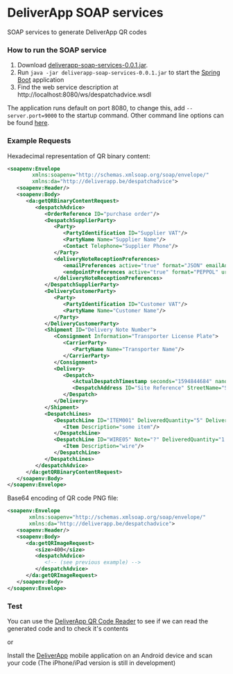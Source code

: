 # DeliverApp SOAP services
SOAP services to generate DeliverApp QR codes

### How to run the SOAP service

1. Download [deliverapp-soap-services-0.0.1.jar](artifacts/deliverapp-soap-services-0.0.1.jar).
2. Run `java -jar deliverapp-soap-services-0.0.1.jar` to start the [Spring Boot](https://docs.spring.io/spring-boot/docs/current/reference/html/index.html) application
3. Find the web service description at http://localhost:8080/ws/despatchadvice.wsdl

The application runs default on port 8080, to change this, add `--server.port=9000`
to the startup command. Other command line options can be found 
[here](https://docs.spring.io/spring-boot/docs/current/reference/html/appendix-application-properties.html#server-properties). 

### Example Requests

Hexadecimal representation of QR binary content:
```xml
<soapenv:Envelope 
        xmlns:soapenv="http://schemas.xmlsoap.org/soap/envelope/" 
        xmlns:da="http://deliverapp.be/despatchadvice">
   <soapenv:Header/>
   <soapenv:Body>
      <da:getQRBinaryContentRequest>
         <despatchAdvice>
            <OrderReference ID="purchase order"/>
            <DespatchSupplierParty>
               <Party>
                  <PartyIdentification ID="Supplier VAT"/>
                  <PartyName Name="Supplier Name"/>
                  <Contact Telephone="Supplier Phone"/>
               </Party>
               <deliveryNoteReceptionPreferences>
                  <emailPreferences active="true" format="JSON" emailAddress="supplier@deliverapp.be"/>
                  <endpointPreferences active="true" format="PEPPOL" url="https://supplier.deliverapp.be/da?single-use-token=sDEdxfz"/>
               </deliveryNoteReceptionPreferences>
            </DespatchSupplierParty>
            <DeliveryCustomerParty>
               <Party>
                  <PartyIdentification ID="Customer VAT"/>
                  <PartyName Name="Customer Name"/>
               </Party>
            </DeliveryCustomerParty>
            <Shipment ID="Delivery Note Number">
               <Consignment Information="Transporter License Plate">
                  <CarrierParty>
                     <PartyName Name="Transporter Name"/>
                  </CarrierParty>
               </Consignment>
               <Delivery>
                  <Despatch>
                     <ActualDespatchTimestamp seconds="1594844684" nanos="82000000"/>
                     <DespatchAddress ID="Site Reference" StreetName="Street Name + Number" CityName="City Name" PostalZone="Postal Code" Country="BE"/>
                  </Despatch>
               </Delivery>
            </Shipment>
            <DespatchLines>
               <DespatchLine ID="ITEM001" DeliveredQuantity="5" DeliveredQuantityUnitCode="EA">
                  <Item Description="some item"/>
               </DespatchLine>
               <DespatchLine ID="WIRE05" Note="?" DeliveredQuantity="1.15" DeliveredQuantityUnitCode="MTR">
                  <Item Description="wire"/>
               </DespatchLine>
            </DespatchLines>
         </despatchAdvice>
      </da:getQRBinaryContentRequest>
   </soapenv:Body>
</soapenv:Envelope>
```

Base64 encoding of QR code PNG file:
```xml
<soapenv:Envelope 
       xmlns:soapenv="http://schemas.xmlsoap.org/soap/envelope/" 
       xmlns:da="http://deliverapp.be/despatchadvice">
   <soapenv:Header/>
   <soapenv:Body>
      <da:getQRImageRequest>
         <size>400</size>
         <despatchAdvice>
            <!-- (see previous example) -->
         </despatchAdvice>
      </da:getQRImageRequest>
   </soapenv:Body>
</soapenv:Envelope>
```

### Test
  You can use the [DeliverApp QR Code Reader](https://deliverapp-endpoint.appspot.com/reader) to see if we can read the generated code and to check it's contents 
  
  or 
  
  Install the [DeliverApp](https://play.google.com/store/apps/details?id=be.covisionit.deliverapp) mobile application 
  on an Android device and scan your code
  (The iPhone/iPad version is still in development)
